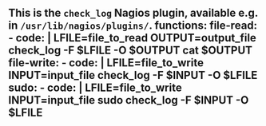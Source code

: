  This is the `check_log` Nagios plugin, available e.g. in `/usr/lib/nagios/plugins/`.
functions:
  file-read:
    - code: |
        LFILE=file_to_read
        OUTPUT=output_file
        check_log -F $LFILE -O $OUTPUT
        cat $OUTPUT
  file-write:
    - code: |
        LFILE=file_to_write
        INPUT=input_file
        check_log -F $INPUT -O $LFILE
  sudo:
    - code: |
        LFILE=file_to_write
        INPUT=input_file
        sudo check_log -F $INPUT -O $LFILE
---
